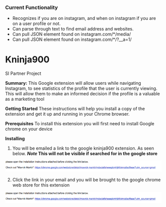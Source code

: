 
### Current Functionality
- Recognizes if you are on instagram, and when on instagram if you are on a user profile or not.  
- Can parse through text to find email address and websites.  
- Can pull JSON element found on instagram.com/*/media/  
- Can pull JSON element found on instagram.com/*/?__a=1/  

# Kninja900
SI Partner Project

**Summary:**
This Google extension will allow users while navigating Instagram, to see statistics of the profile that the user is currently viewing. This will allow them to make an informed decision if the profile is a valuable as a marketing tool  

**Getting Started**
These instructions will help you install a copy of the extension and get it up and running in your Chrome browser.

**Prerequisites**
To install this extension you will first need to install Google chrome on your device

**Installing**

1. You will be emailed a link to the google kninja900 extension.  As seen below. __*Note* This will not be visible if searched for in the google store__

![alt text](images/install_link.png)

2. Click the link in your email and you will be brought to the google chrome web store for this extension

![alt text](images/install_link.png)







